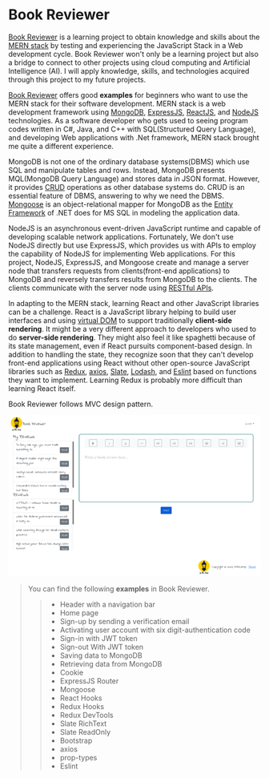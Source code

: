# Book Reviewer
[Book Reviewer](https://github.com/inthelamp/book-reviewer) is a learning project to obtain knowledge and skills about the [MERN stack](https://www.educative.io/edpresso/what-is-mern-stack) by testing and experiencing the JavaScript Stack in a Web development cycle. Book Reviewer won't only be a learning project but also a bridge to connect to other projects using cloud computing and Artificial Intelligence (AI). I will apply knowledge, skills, and technologies acquired through this project to my future projects.

[Book Reviewer](https://github.com/inthelamp/book-reviewer) offers good <strong>examples</strong> for beginners who want to use the MERN stack for their software development. MERN stack is a web development framework using [MongoDB](https://www.mongodb.com), [ExpressJS](https://expressjs.com), [ReactJS](https://reactjs.org), and [NodeJS](https://nodejs.org) technologies. As a software developer who gets used to seeing program codes written in C#, Java, and C++ with SQL(Structured Query Language), and developing Web applications with .Net framework, MERN stack brought me quite a different experience.

MongoDB is not one of the ordinary database systems(DBMS) which use SQL and manipulate tables and rows. Instead, MongoDB presents MQL(MongoDB Query Language) and stores data in JSON format. However, it provides [CRUD](https://docs.mongodb.com/manual/crud/) operations as other database systems do. CRUD is an essential feature of DBMS, answering to why we need the DBMS. [Mongoose](https://mongoosejs.com/) is an object-relational mapper for MongoDB as the [Entity Framework](https://docs.microsoft.com/en-us/ef/) of .NET does for MS SQL in modeling the application data.

NodeJS is an asynchronous event-driven JavaScript runtime and capable of developing scalable network applications. Fortunately, We don't use NodeJS directly but use ExpressJS, which provides us with APIs to employ the capability of NodeJS for implementing Web applications. For this project, NodeJS, ExpressJS, and Mongoose create and manage a server node that transfers requests from clients(front-end applications) to MongoDB and reversely transfers results from MongoDB to the clients. The clients communicate with the server node using [RESTful APIs](https://restfulapi.net/).

In adapting to the MERN stack, learning React and other JavaScript libraries can be a challenge. React is a JavaScript library helping to build user interfaces and using [virtual DOM](https://reactjs.org/docs/faq-internals.html) to support traditionally <strong>client-side rendering</strong>. It might be a very different approach to developers who used to do <strong>server-side rendering</strong>. They might also feel it like spaghetti because of its state management, even if React pursuits component-based design. In addition to handling the state, they recognize soon that they can't develop front-end applications using React without other open-source JavaScript libraries such as [Redux](https://redux.js.org), [axios](https://github.com/axios/axios), [Slate](https://www.slatejs.org), [Lodash](https://lodash.com/), and [Eslint](https://eslint.org/) based on functions they want to implement. Learning Redux is probably more difficult than learning React itself.

Book Reviewer follows MVC design pattern.

![alt text](https://github.com/inthelamp/book-reviewer/blob/main/HomeAfterSign-in.png?raw=true "Home page")

>You can find the following <strong>examples</strong> in Book Reviewer.
>> - Header with a navigation bar
>> - Home page
>> - Sign-up by sending a verification email
>> - Activating user account with six digit-authentication code
>> - Sign-in with JWT token
>> - Sign-out With JWT token
>> - Saving data to MongoDB
>> - Retrieving data from MongoDB
>> - Cookie
>> - ExpressJS Router
>> - Mongoose
>> - React Hooks
>> - Redux Hooks
>> - Redux DevTools
>> - Slate RichText
>> - Slate ReadOnly
>> - Bootstrap
>> - axios
>> - prop-types
>> - Eslint